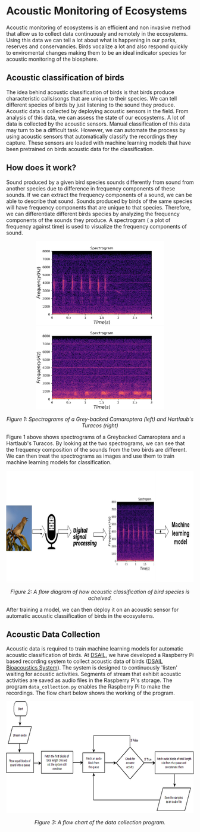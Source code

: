 # Acoustic Monitoring of Ecosystems

Acoustic monitoring of ecosystems is an efficient and non invasive method that allow us to collect data continuously and remotely in the ecosystems. Using this data we can tell a lot about what is happening in our parks, reserves and conservancies. Birds vocalize a lot and also respond quickly to enviromental changes making them to be an ideal indicator species for acoustic monitoring of the biosphere.

## Acoustic classification of birds
The idea behind acoustic classification of birds is that birds produce characteristic calls/songs that are unique to their species. We can tell different species of birds by just listening to the sound they produce. Acoustic data is collected by deploying acoustic sensors in the field. From analysis of this data, we can assess the state of our ecosystems. A lot of data is collected by the acoustic sensors. Manual classification of this data may turn to be a difficult task. However, we can automate the process by using acoustic sensors that automatically classify the recordings they capture. These sensors are loaded with machine learning models that have been pretrained on birds acoustic data for the classification.

## How does it work?

Sound produced by a given bird species sounds differently from sound from another species due to difference in frequency components of these sounds. If we can extract the frequency components of a sound, we can be able to describe that sound. Sounds produced by birds of the same species will have frequency components that are unique to that species. Therefore, we can differentiate different birds species by analyzing the frequency components of the sounds they produce. A spectrogram ( a plot of frequency against time) is used to visualize the frequency components of sound.

<p align="center">
  <img width="345" height="225" src="/img/grey-backed.png">
  <img width="345" height="225" src="/img/hartlaub's-turacos-spectrogram.png">
  
</p>

<p align="center"> 
  <em>Figure 1: Spectrograms of a Grey-backed Camaroptera (left) and Hartlaub's Turacos (right)</em>
</p>

Figure 1 above shows spectrograms of a Greybacked Camaroptera and a Hartlaub's Turacos. By looking at the two spectrograms, we can see that the frequency composition of the sounds from the two birds are different. We can then treat the spectrograms as images and use them to train machine learning models for classification.

<p align="center">
  <img width="auto" height="300" src="/img/dsp-ml.png"> 
</p>

<p align="center"> 
  <em>Figure 2: A flow diagram of how acoustic classification of bird species is acheived.</em>
</p>

After training a model, we can then deploy it on an acoustic sensor for automatic acoustic classification of birds in the ecosystems.

## Acoustic Data Collection

Acoustic data is required to train machine learning models for automatic acoustic classification of birds. At [DSAIL](https://dekut-dsail.github.io/), we have developed a Raspberry Pi based recording system to collect acoustic data of birds ([DSAIL Bioacoustics System](https://kiariegabriel.github.io/dsail-bioacoustics-system.html)). The system is designed to continuously 'listen' waiting for acoustic activities. Segments of stream that exhibit acoustic activities are saved as audio files in the Raspberry Pi's storage. The program `data_collection.py` enables the Raspberry Pi to make the recordings. The flow chart below shows the working of the program.

<p align="center">
  <img width="auto" height="300" src="/img/data-collection.png"> 
</p>

<p align="center"> 
  <em>Figure 3: A flow chart of the data collection program.</em>
</p>
